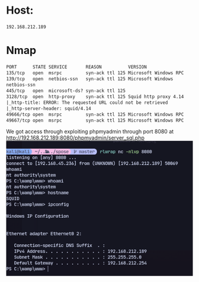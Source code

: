 
# Host:
```
192.168.212.189
```

# Nmap
```
PORT      STATE SERVICE       REASON          VERSION
135/tcp   open  msrpc         syn-ack ttl 125 Microsoft Windows RPC
139/tcp   open  netbios-ssn   syn-ack ttl 125 Microsoft Windows netbios-ssn
445/tcp   open  microsoft-ds? syn-ack ttl 125
3128/tcp  open  http-proxy    syn-ack ttl 125 Squid http proxy 4.14
|_http-title: ERROR: The requested URL could not be retrieved
|_http-server-header: squid/4.14
49666/tcp open  msrpc         syn-ack ttl 125 Microsoft Windows RPC
49667/tcp open  msrpc         syn-ack ttl 125 Microsoft Windows RPC
```

We got access through exploiting phpmyadmin through port 8080 at http://192.168.212.189:8080/phpmyadmin/server_sql.php
![](../attachment/9ad183990b3199a13baa64a7cae9ceb8.png)